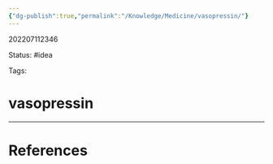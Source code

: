 ```yaml
---
{"dg-publish":true,"permalink":"/Knowledge/Medicine/vasopressin/"}
---
```



202207112346

Status: #idea

Tags:

# vasopressin








___
# References